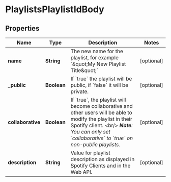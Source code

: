 # PlaylistsPlaylistIdBody

## Properties
Name | Type | Description | Notes
------------ | ------------- | ------------- | -------------
**name** | **String** | The new name for the playlist, for example &#x60;\&quot;My New Playlist Title\&quot;&#x60;  |  [optional]
**_public** | **Boolean** | If &#x60;true&#x60; the playlist will be public, if &#x60;false&#x60; it will be private.  |  [optional]
**collaborative** | **Boolean** | If &#x60;true&#x60;, the playlist will become collaborative and other users will be able to modify the playlist in their Spotify client. &lt;br/&gt; _**Note**: You can only set &#x60;collaborative&#x60; to &#x60;true&#x60; on non-public playlists._  |  [optional]
**description** | **String** | Value for playlist description as displayed in Spotify Clients and in the Web API.  |  [optional]
